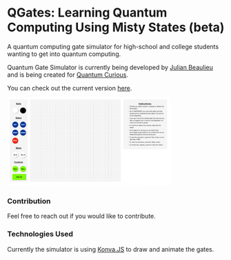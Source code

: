QGates: Learning Quantum Computing Using Misty States (beta)
===
A quantum computing gate simulator for high-school and college students wanting to get into quantum computing.

Quantum Gate Simulator is currently being developed by [Julian Beaulieu](https://github.com/julianbeaulieu) and is being created for [Quantum Curious](https://quantumcurious.org/).

You can check out the current version [here](https://quantumcurious.org/misty-states.html).

<img src="img/ui.png" alt="drawing" width="75%%"/>

### Contribution
Feel free to reach out if you would like to contribute.

### Technologies Used
Currently the simulator is using [Konva.JS](https://quantumcurious.org/misty-states.html) to draw and animate the gates.
